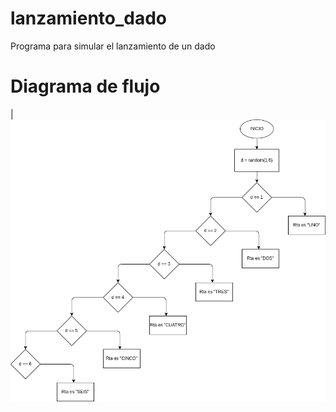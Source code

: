 # lanzamiento_dado
Programa para simular el lanzamiento de un dado

# Diagrama de flujo
|![Diagrama de Flujo](diagrama.png "Diagrama de flujo")